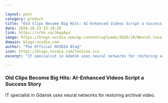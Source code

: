 ```yaml
---

layout: post
category: product
title: "Old Clips Become Big Hits: AI-Enhanced Videos Script a Success Story"
date: 2020-10-23 15:10:29
link: https://vrhk.co/3kqaAya
image: https://blogs.nvidia.com/wp-content/uploads/2020/10/Neural-love-train-x-1280.jpg
domain: blogs.nvidia.com
author: "The Official NVIDIA Blog"
icon: https://blogs.nvidia.com/favicon.ico
excerpt: "IT specialist in Gdańsk uses neural networks for restoring archival video."

---
```


### Old Clips Become Big Hits: AI-Enhanced Videos Script a Success Story

IT specialist in Gdańsk uses neural networks for restoring archival video.
